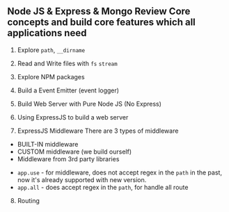 ## Node JS & Express & Mongo Review Core concepts and build core features which all applications need

1. Explore `path`, `__dirname`

2. Read and Write files with `fs` `stream`

3. Explore NPM packages

4. Build a Event Emitter (event logger)

5. Build Web Server with Pure Node JS (No Express)

6. Using ExpressJS to build a web server

7. ExpressJS Middleware
   There are 3 types of middleware

- BUILT-IN middleware
- CUSTOM middleware (we build ourself)
- Middleware from 3rd party libraries

* `app.use` - for middleware, does not accept regex in the `path` in the past, now it's already supported with new version.
* `app.all` - does accept regex in the `path`, for handle all route

8. Routing
